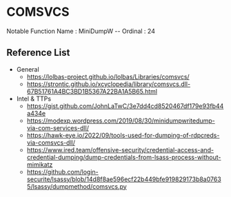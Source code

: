 # COMSVCS 

Notable Function Name : MiniDumpW -- Ordinal : 24 

## Reference List
- General 
  - https://lolbas-project.github.io/lolbas/Libraries/comsvcs/
  - https://strontic.github.io/xcyclopedia/library/comsvcs.dll-67B51761A4BC3BD1B5367A22BA1A5B65.html
- Intel & TTPs
  - https://gist.github.com/JohnLaTwC/3e7dd4cd8520467df179e93fb44a434e
  - https://modexp.wordpress.com/2019/08/30/minidumpwritedump-via-com-services-dll/
  - https://hawk-eye.io/2022/09/tools-used-for-dumping-of-rdpcreds-via-comsvcs-dll/
  - https://www.ired.team/offensive-security/credential-access-and-credential-dumping/dump-credentials-from-lsass-process-without-mimikatz
  - https://github.com/login-securite/lsassy/blob/14d8f8ae596ecf22b449bfe919829173b8a07635/lsassy/dumpmethod/comsvcs.py

